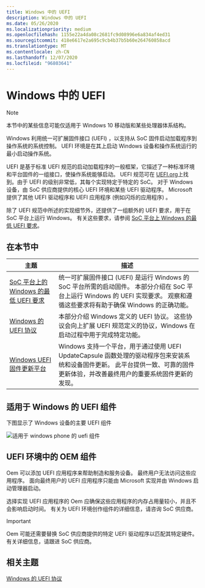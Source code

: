 ```yaml
---
title: Windows 中的 UEFI
description: Windows 中的 UEFI
ms.date: 05/26/2020
ms.localizationpriority: medium
ms.openlocfilehash: 1155e22a4da08c2681fc9d08996e6a834af4ed31
ms.sourcegitcommit: 418e6617e2a695c9cb4b37b5b60e264760858acd
ms.translationtype: MT
ms.contentlocale: zh-CN
ms.lasthandoff: 12/07/2020
ms.locfileid: "96803641"
---
```

# <a name="uefi-in-windows"></a>Windows 中的 UEFI

> [!NOTE]
> 本节中的某些信息可能仅适用于 Windows 10 移动版和某些处理器体系结构。

Windows 利用统一可扩展固件接口 (UEFI) ，以支持从 SoC 固件启动加载程序到操作系统的系统控制。 UEFI 环境是在其上启动 Windows 设备和操作系统运行的最小启动操作系统。

UEFI 是基于标准 UEFI 规范的启动加载程序的一般框架，它描述了一种标准环境和平台固件的一组接口，使操作系统能够启动。 UEFI 规范可在 [UEFI.org](https://uefi.org/specifications)上找到。由于 UEFI 的级别非常低，其每个实现特定于特定的 SoC。 对于 Windows 设备，由 SoC 供应商提供的核心 UEFI 环境和某些 UEFI 驱动程序。 Microsoft 提供了其他 UEFI 驱动程序和 UEFI 应用程序 (例如闪烁的应用程序) 。

除了 UEFI 规范中所述的实现细节外，还提供了一组额外的 UEFI 要求，用于在 SoC 平台上运行 Windows。 有关这些要求，请参阅 [SoC 平台上 Windows 的最低 UEFI 要求](minimum-uefi-requirements-for-windows-on-soc-platforms.md)。

## <a name="in-this-section"></a>在本节中

| 主题 | 描述 |
| --- | --- |
| [SoC 平台上的 Windows 的最低 UEFI 要求](minimum-uefi-requirements-for-windows-on-soc-platforms.md) | 统一可扩展固件接口 (UEFI) 是运行 Windows 的 SoC 平台所需的启动固件。 本部分介绍在 SoC 平台上运行 Windows 的 UEFI 实现要求。 观察和遵循这些要求将有助于确保 Windows 的正确功能。 |
| [Windows 的 UEFI 协议](uefi-protocols-for-windows.md) | 本部分介绍 Windows 定义的 UEFI 协议。 这些协议会向上扩展 UEFI 规范定义的协议，Windows 在启动过程中用于完成特定功能。 |
| [Windows UEFI 固件更新平台](windows-uefi-firmware-update-platform.md) | Windows 支持一个平台，用于通过使用 UEFI UpdateCapsule 函数处理的驱动程序包来安装系统和设备固件更新。 此平台提供一致、可靠的固件更新体验，并改善最终用户的重要系统固件更新的发现。 |

## <a name="uefi-components-for-windows"></a>适用于 Windows 的 UEFI 组件

下图显示了 Windows 设备的主要 UEFI 组件

![适用于 windows phone 的 uefi 组件](images/oem-uefi-components.png)

## <a name="oem-components-in-the-uefi-environment"></a>UEFI 环境中的 OEM 组件

Oem 可以添加 UEFI 应用程序来帮助制造和服务设备。 最终用户无法访问这些应用程序。 面向最终用户的 UEFI 应用程序只能由 Microsoft 实现并由 Windows 启动管理器启动。

选择实现 UEFI 应用程序的 Oem 应确保这些应用程序的内存占用量较小，并且不会影响启动时间。 有关为 UEFI 环境创作组件的详细信息，请咨询 SoC 供应商。

> [!IMPORTANT]
> Oem 可能还需要替换 SoC 供应商提供的特定 UEFI 驱动程序以匹配其特定硬件。 有关详细信息，请跟进 SoC 供应商。

## <a name="related-topics"></a>相关主题

[Windows 的 UEFI 协议](uefi-protocols-for-windows.md)  
